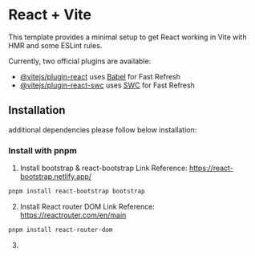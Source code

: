 # React + Vite

This template provides a minimal setup to get React working in Vite with HMR and some ESLint rules.

Currently, two official plugins are available:

- [@vitejs/plugin-react](https://github.com/vitejs/vite-plugin-react/blob/main/packages/plugin-react/README.md) uses [Babel](https://babeljs.io/) for Fast Refresh
- [@vitejs/plugin-react-swc](https://github.com/vitejs/vite-plugin-react-swc) uses [SWC](https://swc.rs/) for Fast Refresh

## Installation
additional dependencies please follow below installation:

### Install with pnpm
1. Install bootstrap & react-bootstrap
Link Reference: https://react-bootstrap.netlify.app/
```bash
pnpm install react-bootstrap bootstrap
```
2. Install React router DOM
Link Reference: https://reactrouter.com/en/main
```bash
pnpm install react-router-dom
```
3. 